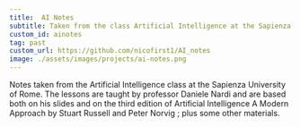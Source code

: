 ```yaml
---
title:  AI Notes
subtitle: Taken from the class Artificial Intelligence at the Sapienza University of Rome.
custom_id: ainotes
tag: past
custom_url: https://github.com/nicofirst1/AI_notes
image: ./assets/images/projects/ai-notes.png
---
```

Notes taken from the Artificial Intelligence class at the Sapienza University of Rome. The lessons are taught by professor Daniele Nardi and are based both on his slides and on the third edition of Artificial Intelligence A Modern Approach by Stuart Russell and Peter Norvig ; plus some other materials.
